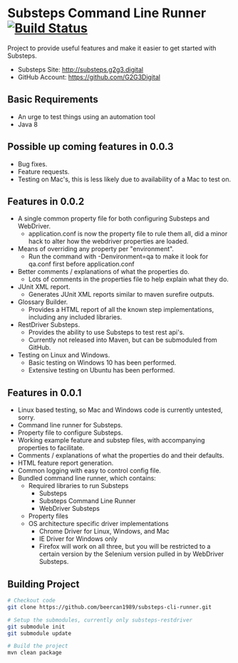 # Substeps Command Line Runner [![Build Status](https://travis-ci.org/beercan1989/substeps-cli-runner.svg?branch=master)](https://travis-ci.org/beercan1989/substeps-cli-runner)
Project to provide useful features and make it easier to get started with Substeps.
+ Substeps Site: http://substeps.g2g3.digital
+ GitHub Account: https://github.com/G2G3Digital

## Basic Requirements
+ An urge to test things using an automation tool
+ Java 8

## Possible up coming features in 0.0.3
+ Bug fixes.
+ Feature requests.
+ Testing on Mac's, this is less likely due to availability of a Mac to test on.

## Features in 0.0.2
+ A single common property file for both configuring Substeps and WebDriver.
    + application.conf is now the property file to rule them all, did a minor hack to alter how the webdriver properties are loaded.
+ Means of overriding any property per "environment".
    + Run the command with -Denvironment=qa to make it look for qa.conf first before application.conf
+ Better comments / explanations of what the properties do.
    + Lots of comments in the properties file to help explain what they do.
+ JUnit XML report.
    + Generates JUnit XML reports similar to maven surefire outputs. 
+ Glossary Builder.
    + Provides a HTML report of all the known step implementations, including any included libraries.
+ RestDriver Substeps.
    + Provides the ability to use Substeps to test rest api's.
    + Currently not released into Maven, but can be submoduled from GitHub.
+ Testing on Linux and Windows.
    + Basic testing on Windows 10 has been performed.
    + Extensive testing on Ubuntu has been performed.

## Features in 0.0.1
+ Linux based testing, so Mac and Windows code is currently untested, sorry.
+ Command line runner for Substeps.
+ Property file to configure Substeps.
+ Working example feature and substep files, with accompanying properties to facilitate.
+ Comments / explanations of what the properties do and their defaults.
+ HTML feature report generation.
+ Common logging with easy to control config file.
+ Bundled command line runner, which contains:
    + Required libraries to run Substeps
        + Substeps
        + Substeps Command Line Runner
        + WebDriver Substeps
    + Property files
    + OS architecture specific driver implementations
        + Chrome Driver for Linux, Windows, and Mac
        + IE Driver for Windows only
        + Firefox will work on all three, but you will be restricted to a certain version by the Selenium version pulled in by WebDriver Substeps.

## Building Project
```bash
# Checkout code
git clone https://github.com/beercan1989/substeps-cli-runner.git

# Setup the submodules, currently only substeps-restdriver 
git submodule init
git submodule update

# Build the project
mvn clean package
```
